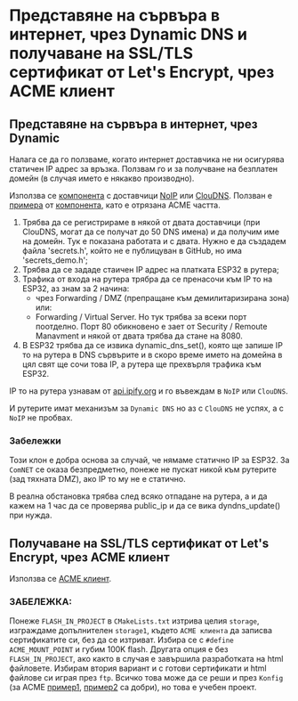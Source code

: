 # Представяне на сървъра в интернет, чрез Dynamic DNS и получаване на SSL/TLS сертификат от Let's Encrypt, чрез ACME клиент

## Представяне на сървъра в интернет, чрез Dynamic

Налага се да го ползваме, когато интернет доставчика не ни осигурява статичен IP адрес за връзка. Ползвам го и за получване на безплатен домейн (в случая името е някакво производно).

Използва се [компонента](https://components.espressif.com/components/dannybackx/dyndns/versions/0.0.3) с доставчици [NoIP](https://www.noip.com/) или [ClouDNS](https://www.cloudns.net/main/). Ползван е [примера](https://sourceforge.net/p/esp32-acme-client/code/HEAD/tree/trunk/examples/standalone/) от [компонента](https://components.espressif.com/components/dannybackx/acmeclient/versions/0.1.0), като е отрязана ACME частта.

1. Трябва да се регистрираме в някой от двата доставчици (при ClouDNS, могат да се получат до 50 DNS имена) и да получим име на домейн. Тук е показана работата и с двата. Нужно е да създадем файла 'secrets.h', който не е публицуван в GitHub, но има 'secrets_demo.h';
2. Трябва да се зададе стаичен IP адрес на платката ESP32 в рутера;
3. Трафика от входа на рутера трябра да се пренасочи към IP то на ESP32, аз знам за 2 начина:
    - чрез Forwarding / DMZ (препращане към демилитаризирана зона) или:
    - Forwarding / Virtual Server. Но тук трябва за всеки порт поотделно. Порт 80 обикновено е зает от Security / Remoute Manavment и някой от двата трябва да стане на 8080.
4. В ESP32 трябва да се извика dynamic_dns_set(), която ще запише IP то на рутера в DNS сървърите и в скоро време името на домейна в цял свят ще сочи това IP, а рутера ще прехвърля трафика към ESP32.

IP то на рутера узнавам от [api.ipify.org](https://api.ipify.org/) и го въвеждам в `NoIP` или `ClouDNS`.  

И рутерите имат механизъм за `Dynamic DNS` но аз с `ClouDNS` не успях, а с `NoIP` не пробвах.

### Забележки

Този клон е добра основа за случай, че нямаме статично IP за ESP32. За `ComNET` се оказа безпредметно, понеже не пускат никой към рутерите (зад тяхната DMZ), ако IP то му не е статично.

В реална обстановка трябва след всяко отпадане на рутера, а и да кажем на 1 час да се проверява public_ip и да се вика dyndns_update() при нужда.

## Получаване на SSL/TLS сертификат от Let's Encrypt, чрез ACME клиент

Използва се [ACME клиент](https://components.espressif.com/components/dannybackx/acmeclient/versions/0.1.0).

### **ЗАБЕЛЕЖКА:**

Понеже `FLASH_IN_PROJECT` в `CMakeLists.txt` изтрива целия `storage`, изграждаме допълнителен `storage1`, където `ACME клиента` да записва сертификатите си, без да се изтриват. Избира се с `#define ACME_MOUNT_POINT` и губим 100K flash. Другата опция е без `FLASH_IN_PROJECT`, ако както в случая е завършила разработката на html файловете. Избирам втория вариант и с готови сертификати и html файлове си играя през `ftp`. Всичко това може да се реши и през `Konfig` (за ACME [пример1](/managed_components/dannybackx__acmeclient/examples/standalone/main/Kconfig), [пример2](/managed_components/dannybackx__acmeclient/examples/framework/main/Kconfig) са добри), но това е учебен проект.
